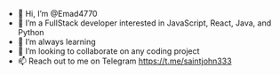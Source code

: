 - 👋 Hi, I’m @Emad4770
- 👀 I’m a FullStack developer interested in JavaScript, React, Java, and Python
- 🌱 I’m always learning
- 💞️ I’m looking to collaborate on any coding project
- 📫 Reach out to me on Telegram https://t.me/saintjohn333

<!---
Emad4770/Emad4770 is a ✨ special ✨ repository because its `README.md` (this file) appears on your GitHub profile.
You can click the Preview link to take a look at your changes.
--->
